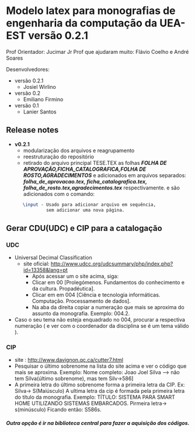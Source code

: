 Modelo latex para monografias de engenharia da computação da UEA-EST versão 0.2.1
====
Prof Orientador: Jucimar Jr
Prof que ajudaram muito: Flávio Coelho e André Soares

Desenvolvedores:

- versão 0.2.1
    - Josiel Wirlino
- versão 0.2
    - Emiliano Firmino
- versão 0.1
    - Lanier Santos

## Release notes

 - <b>v0.2.1</b>
    - modularização dos arquivos e reagrupamento
    - reestruturação do repositório
    - retirado do arquivo principal TESE.TEX as folhas <i><b>FOLHA DE APROVAÇÃO,FICHA_CATALOGRAFICA,FOLHA DE ROSTO,AGRADECIMENTOS</b></i>
    e adicionados em arquivos separados:<i><b> folha_de_aprovacao.tex, ficha_catalografica.tex, folha_de_rosto.tex,agradecimentos.tex</b></i> respectivamente.
    e são adicionados com o comando:
    ```LaTex  
       \input - Usado para adicionar arquivo em sequência,
                sem adicionar uma nova página.
    ```

## Gerar CDU(UDC) e CIP para a catalogação
### UDC
-   Universal Decimal Classification 
    - site oficial: http://www.udcc.org/udcsummary/php/index.php?id=13358&lang=pt
        - Após acessar um o site acima, siga:
        - Clicar em 00 [Prolegómenos. Fundamentos do conhecimento e da cultura. Propadéutica].
        - Clicar em  em 004 [Ciência e tecnologia informáticas. Computação. Processamento de dados]. 
        - Na aba da direita copiar a numeração que mais se aproxima do assunto da monografia. Exemplo: 004.2.
- Caso o seu tema não esteja enquadrado no 004, procurar a respectiva numeração ( e ver com o coordenador da disciplina se é um tema válido ).
### CIP
-  site : http://www.davignon.qc.ca/cutter7.html
-  Pesquisar o último sobrenome na lista do site acima e ver o código que mais se aproxima. Exemplo:
   Nome completo: Joao Joel Silva --> não tem Silva(último sobrenome), mas tem Silv->586]
- A primeira letra do último sobrenome forma a primeira letra da CIP. Ex: Silva-> S(Maiúsculo)
  A ultima letra da cip é formada pela primeira letra do título da monografia. 
  Exemplo: TÍTULO: SISTEMA PARA SMART HOME UTILIZANDO SISTEMAS EMBARCADOS. Pirmeira letra-> s(minúsculo)
  Ficando então: S586s.
##### Outra opção é ir na biblioteca central para fazer a aquisição dos códigos.